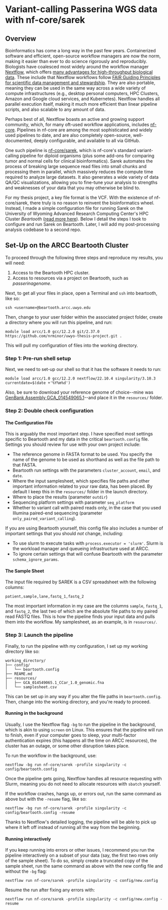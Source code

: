 # Variant-calling Passerina WGS data with nf-core/sarek

## Overview

Bioinformatics has come a long way in the past few years. Containerized software and efficient, open-source workflow managers are now the norm, making it easier than ever to do science rigorously and reproducibly. Biologists have coalesced most widely around the workflow manager [Nextflow](https://nextflow.io/), which offers [many advantages for high-throughput biological data](https://www.nextflow.io/blog/2022/learn-nextflow-in-2022.html). These include that Nextflow workflows follow [FAIR Guiding Principles for scientific data management and stewardship](https://www.nature.com/articles/sdata201618). They are also portable, meaning they can be used in the same way across a wide variety of compute infrastructures (e.g., desktop personal computers, HPC Clusters, Amazon and Google cloud services, and Kubernetes). Nextflow handles all parallel execution itself, making it much more efficient than linear pipeline scripts, and also scalable to any amount of data.

Perhaps best of all, Nextflow boasts an active and growing support community, which, for many oft-used workflow applications, includes [nf-core](https://nf-co.re/). Pipelines in nf-core are among the most sophisticated and widely used pipelines to date, and are also completely open-source, well-documented, deeply configurable, and available to all via GitHub.

One such pipeline is [nf-core/sarek](nf-core/sarek), which is nf-core's standard variant-calling pipeline for diploid organisms (plus some add-ons for comparing tumor and normal cells for clinical bioinformatics). Sarek automates the process of breaking large sequence read files into small chunks and processing them in parallel, which massively reduces the compute time required to analyze large datasets. It also generates a wide variety of data QA/QC visualizations, allowing you to fine-tune your analysis to strengths and weaknesses of your data that you may otherwise be blind to.

For my thesis project, a key file format is the VCF. With the existence of nf-core/sarek, there truly is no reason to reinvent the bioinformatics wheel. Instead, I made a simple configuration file for running Sarek on the University of Wyoming Advanced Research Computing Center's HPC Cluster _Beartooth_ ([read more here](https://arccwiki.atlassian.net/wiki/spaces/DOCUMENTAT/pages/1683587073)). Below I detail the steps I took to configure and run Sarek on Beartooth. Later, I will add my post-processing analysis codebase to a second repo.

## Set-Up on the ARCC Beartooth Cluster

To proceed through the following three steps and reproduce my results, you will need:

1. Access to the Beartooth HPC cluster.
2. Access to resources via a project on Beartooth, such as _passerinagenome_.

Next, to get all your files in place, open a Terminal and `ssh` into beartooth, like so:

```
ssh <username>@beartooth.arcc.uwyo.edu
```

Then, change to your user folder within the associated project folder, create a directory where you will run this pipeline, and run:

```
module load arcc/1.0 gcc/12.2.0 git/2.37.0
https://github.com/nrminor/uwyo-thesis-project.git .
```

This will pull my configuration of files into the working directory.

### Step 1: Pre-run shell setup

Next, we need to set-up our shell so that it has the software it needs to run:

```
module load arcc/1.0 gcc/12.2.0 nextflow/22.10.4 singularity/3.10.3
currentdate=$(date +'%Y%m%d')
```

Also, be sure to download your reference genome of choice--mine was [GenBank Assembly GCA_014549065.1](https://www.ncbi.nlm.nih.gov/assembly/GCA_014549065.1/)--and place it in the `resources/` folder.

### Step 2: Double check configuration

#### The Configuration File

This is arguably the most important step. I have specified most settings specific to Beartooth and my data in the critical `beartooth.config` file. Settings you should review for use with your own project include:

- The reference genome in FASTA format to be used. You specify the name of the genome to be used as shorthand as well as the file path to that FASTA.
- Beartooth run settings with the parameters `cluster_account`, `email`, and `date`.
- Where the input samplesheet, which specifies file paths and other important information related to your raw data, has been placed. By default I keep this in the `resources/` folder in the launch directory.
- Where to place the results (parameter `outdir`)
- Sequencing platform settings with parameter `seq_platform`
- Whether to variant call with paired reads only, in the case that you used Illumina paired-end sequencing (parameter `only_paired_variant_calling`).

If you are using Beartooth yourself, this config file also includes a number of important settings that you should _not_ change, including:

- To use slurm to execute tasks with `process.executor = 'slurm'`. Slurm is the workload manager and queueing infrastructure used at ARCC.
- To ignore certain settings that will confuse Beartooth with the parameter `schema_ignore_params`.

#### The Sample Sheet

The input file required by SAREK is a CSV spreadsheet with the following columns:

```
patient,sample,lane,fastq_1,fastq_2
```

The most important information in my case are the columns `sample`, `fastq_1`, and `fastq_2`, the last two of which are the absolute file paths to my paired read FASTQ files. This is how the pipeline finds your input data and pulls them into the workflow. My samplesheet, as an example, is in `resources/`.

### Step 3: Launch the pipeline

Finally, to run the pipeline with my configuration, I set up my working directory like so:

```
working_directory/
├── config/
│   └── beartooth.config
├── REAME.md
├── resources/
│   ├── GCA_014549065.1_CCar_1.0_genomic.fna
│   └── samplesheet.csv
```

This can be set up in any way if you alter the file paths in `beartooth.config`. Then, change into the working directory, and you're ready to proceed.

#### Running in the background

Usually, I use the Nextflow flag `-bg` to run the pipeline in the background, which is akin to using `screen` on Linux. This ensures that the pipeline will run to finish, even if your computer goes to sleep, your multi-factor authentication expires (this happens all the time on ARCC resources), the cluster has an outage, or some other disruption takes place.

To run the workflow in the background, use:

```
nextflow -bg run nf-core/sarek -profile singularity -c config/beartooth.config

```

Once the pipeline gets going, Nextflow handles all resource requesting with Slurm, meaning you do not need to allocate resources with `sbatch` yourself.

If the workflow crashes, hangs up, or errors out, run the same command as above but with the `-resume` flag, like so:

```
nextflow -bg run nf-core/sarek -profile singularity -c config/beartooth.config -resume
```

Thanks to Nextflow's detailed logging, the pipeline will be able to pick up where it left off instead of running all the way from the beginning.

#### Running interactively

If you keep running into errors or other issues, I recommend you run the pipeline interactively on a subset of your data (say, the first two rows only of the sample sheet). To do so, simply create a truncated copy of the sample sheet, run the same command as above with the new config file and without the `-bg` flag:

```
nextflow run nf-core/sarek -profile singularity -c config/new.config
```

Resume the run after fixing any errors with:

```
nextflow run nf-core/sarek -profile singularity -c config/new.config -resume
```
